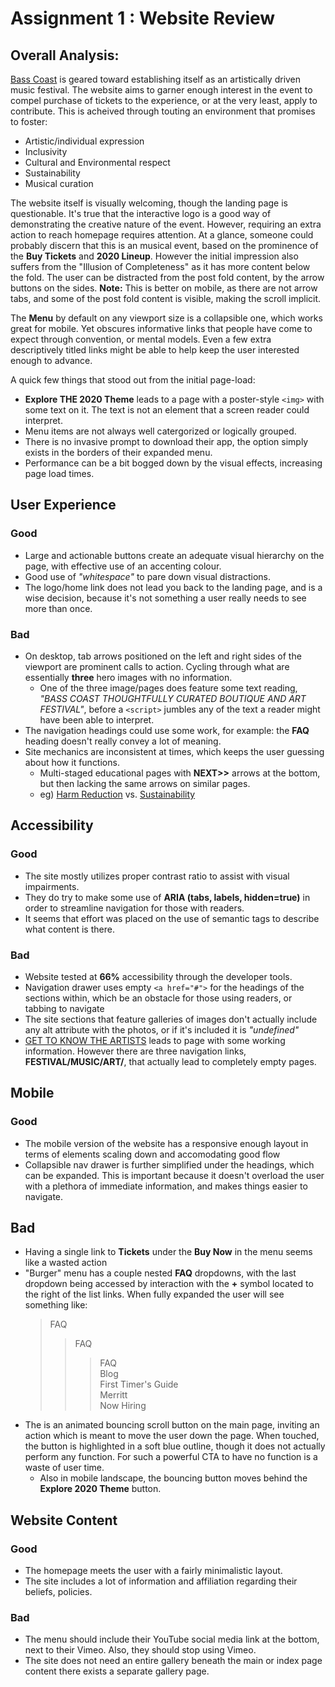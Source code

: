 # Assignment 1 : Website Review


## Overall Analysis:

[Bass Coast](https://basscoast.ca/) is geared toward establishing itself as an artistically driven music festival. The website aims to garner enough interest in the event to compel purchase of tickets to the experience, or at the very least, apply to contribute. This is acheived through touting an environment that promises to foster:  
- Artistic/individual expression
- Inclusivity
- Cultural and Environmental respect
- Sustainability
- Musical curation
 

The website itself is visually welcoming, though the landing page is questionable. It's true that the interactive logo is a good way of demonstrating the creative nature of the event. However, requiring an extra action to reach homepage requires attention. At a glance, someone could probably discern that this is an musical event, based on the prominence of the **Buy Tickets** and **2020 Lineup**. However the initial impression also suffers from the "Illusion of Completeness" as it has more content below the fold. The user can be distracted from the post fold content, by the arrow buttons on the sides. **Note:** This is better on mobile, as there are not arrow tabs, and some of the post fold content is visible, making the scroll implicit.  

The **Menu** by default on any viewport size is a collapsible one, which works great for mobile. Yet obscures informative links that people have come to expect through convention, or mental models. Even a few extra descriptively titled links might be able to help keep the user interested enough to advance.

A quick few things that stood out from the initial page-load:
- **Explore THE 2020 Theme** leads to a page with a poster-style `<img>` with some text on it. The text is not an element that a screen reader could interpret.
- Menu items are not always well catergorized or logically grouped.
- There is no invasive prompt to download their app, the option simply exists in the borders of their expanded menu.
- Performance can be a bit bogged down by the visual effects, increasing page load times.


## User Experience

### **Good**

- Large and actionable buttons create an adequate visual hierarchy on the page, with effective use of an accenting colour.
- Good use of *"whitespace"* to pare down visual distractions.
- The logo/home link does not lead you back to the landing page, and is a wise decision, because it's not something a user really needs to see more than once.

### **Bad**

- On desktop, tab arrows positioned on the left and right sides of the viewport are prominent calls to action. Cycling through what are essentially **three** hero images with no information.
    - One of the three image/pages does feature some text reading, *"BASS COAST THOUGHTFULLY CURATED BOUTIQUE AND ART FESTIVAL"*, before a `<script>` jumbles any of the text a reader might have been able to interpret.
- The navigation headings could use some work, for example: the **FAQ** heading doesn't really convey a lot of meaning.
- Site mechanics are inconsistent at times, which keeps the user guessing about how it functions.
  - Multi-staged educational pages with **NEXT>>** arrows at the bottom, but then lacking the same arrows on similar pages.
  - eg) [Harm Reduction](https://basscoast.ca/pages/harm-reduction-education-series) vs. [Sustainability](https://basscoast.ca/pages/sustainability-education-series)


## Accessibility

### **Good**

- The site mostly utilizes proper contrast ratio to assist with visual impairments.
- They do try to make some use of **ARIA (tabs, labels, hidden=true)** in order to streamline navigation for those with readers.
- It seems that effort was placed on the use of semantic tags to describe what content is there.

### **Bad**

- Website tested at **66%** accessibility through the developer tools.
- Navigation drawer uses empty `<a href="#">` for the headings of the sections within, which be an obstacle for those using readers, or tabbing to navigate
- The site sections that feature galleries of images don't actually include any alt attribute with the photos, or if it's included it is *"undefined"*
- [GET TO KNOW THE ARTISTS](https://basscoast.ca/blogs/get-to-know) leads to page with some working information. However there are three navigation links, **FESTIVAL/MUSIC/ART/**, that actually lead to completely empty pages.
## Mobile

### **Good**

- The mobile version of the website has a responsive enough layout in terms of elements scaling down and accomodating good flow
- Collapsible nav drawer is further simplified under the headings, which can be expanded. This is important because it doesn't overload the user with a plethora of immediate information, and makes things easier to navigate.

## **Bad**

- Having a single link to **Tickets** under the **Buy Now** in the menu seems like a wasted action
- "Burger" menu has a couple nested **FAQ** dropdowns, with the last dropdown being accessed by interaction with the **+** symbol located to the right of the list links. When fully expanded the user will see something like:
    >FAQ  
    >>FAQ                   
    >>>FAQ  
    >>>Blog  
    >>>First Timer's Guide  
    >>>Merritt  
    >>>Now Hiring  
- The is an animated bouncing scroll button on the main page, inviting an action which is meant to move the user down the page. When touched, the button is highlighted in a soft blue outline, though it does not actually perform any function. For such a powerful CTA to have no function is a waste of user time.
  - Also in mobile landscape, the bouncing button moves behind the **Explore 2020 Theme** button. 

## Website Content

### **Good**

- The homepage meets the user with a fairly minimalistic layout.
- The site includes a lot of information and affiliation regarding their beliefs, policies.

### **Bad**

- The menu should include their YouTube social media link at the bottom, next to their Vimeo. Also, they should stop using Vimeo.
- The site does not need an entire gallery beneath the main or index page content there exists a separate gallery page.
